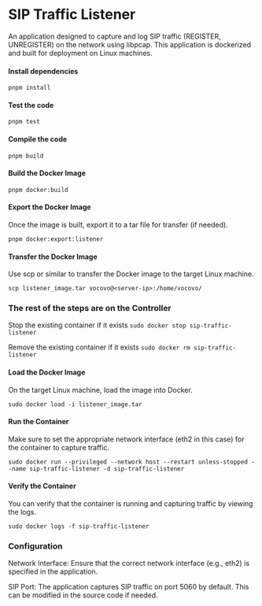 # SIP Traffic Listener
An application designed to capture and log SIP traffic (REGISTER, UNREGISTER) on the network using libpcap. This application is dockerized and built for deployment on Linux machines.

#### Install dependencies
```pnpm install```

#### Test the code
```pnpm test```

#### Compile the code
```pnpm build```

#### Build the Docker Image
```pnpm docker:build```

#### Export the Docker Image
Once the image is built, export it to a tar file for transfer (if needed).

```pnpm docker:export:listener```

#### Transfer the Docker Image
Use scp or similar to transfer the Docker image to the target Linux machine.

```scp listener_image.tar vocovo@<server-ip>:/home/vocovo/```

### The rest of the steps are on the Controller

Stop the existing container if it exists
```sudo docker stop sip-traffic-listener```

Remove the existing container if it exists
```sudo docker rm sip-traffic-listener```

#### Load the Docker Image
On the target Linux machine, load the image into Docker.

```sudo docker load -i listener_image.tar```

#### Run the Container
Make sure to set the appropriate network interface (eth2 in this case) for the container to capture traffic.

```sudo docker run --privileged --network host --restart unless-stopped --name sip-traffic-listener -d sip-traffic-listener```

#### Verify the Container
You can verify that the container is running and capturing traffic by viewing the logs.

```sudo docker logs -f sip-traffic-listener```

### Configuration
Network Interface: Ensure that the correct network interface (e.g., eth2) is specified in the application.

SIP Port: The application captures SIP traffic on port 5060 by default. This can be modified in the source code if needed.
